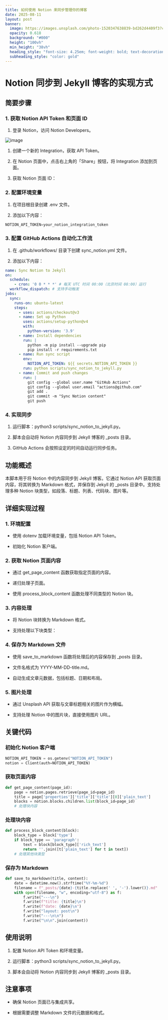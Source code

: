 ```yaml
---
title: 如何使用 Notion 来同步管理你的博客
date: 2025-08-11
layout: post
banner:
  image: https://images.unsplash.com/photo-1520347638839-bd262d4409f3?crop=entropy&cs=tinysrgb&fit=max&fm=jpg&ixid=M3w2OTIwMzJ8MHwxfHJhbmRvbXx8fHx8fHx8fDE3NTQ4Nzc2OTR8&ixlib=rb-4.1.0&q=80&w=1080
  opacity: 0.618
  background: "#000"
  height: "100vh"
  min_height: "38vh"
  heading_style: "font-size: 4.25em; font-weight: bold; text-decoration: underline"
  subheading_style: "color: gold"
---
```


# Notion 同步到 Jekyll 博客的实现方式

## 简要步骤

### 1. 获取 Notion API Token 和页面 ID

1. 登录 Notion，访问 Notion Developers。

![image](https://prod-files-secure.s3.us-west-2.amazonaws.com/a7a0cc5a-89b9-4cda-8686-1fba0ca52f40/d19c1afe-dea5-4312-9333-786b0ba83054/image.png?X-Amz-Algorithm=AWS4-HMAC-SHA256&X-Amz-Content-Sha256=UNSIGNED-PAYLOAD&X-Amz-Credential=ASIAZI2LB466ZF4HLAJR%2F20250811%2Fus-west-2%2Fs3%2Faws4_request&X-Amz-Date=20250811T020134Z&X-Amz-Expires=3600&X-Amz-Security-Token=IQoJb3JpZ2luX2VjEKj%2F%2F%2F%2F%2F%2F%2F%2F%2F%2FwEaCXVzLXdlc3QtMiJIMEYCIQCi6I%2F5jM1lIS9Q3bmRjFLvEzJLKuXKERohMPkBxHgEowIhAOPy7ffOVmX1xoKQqHDjVDqYjRBdBBihs62yVOUixFbyKogECOH%2F%2F%2F%2F%2F%2F%2F%2F%2F%2FwEQABoMNjM3NDIzMTgzODA1IgyAkQ2D2O%2FgOcexPnIq3AOUlhWMYo7ITlzFJLMJkDu281mXcZKajmG68fO1mGFo%2Fj%2FcSGE386es8YFfxRCK23zkhxSrUy8CKi%2BAL1nZuIZ8amH3X%2BcaHiMahIaHnR2s1qb2FZrrLD%2B%2FOnCAzME8DYFXhoKDGwEzfaGTvvFn7%2FbXfurP3u6tS1y347fXzrW0VqcoAnttDaIgWZ3orKIEcvlzkj%2BDXLM9xnR2UKRYXq5CLgzDieR3bqQbfK4xRK%2BGgd62dEGb0cCkBhGGXohfCy4jWfY1gRI1lZY6XKS%2BsBBS2dXBFMoEgMXhyhcMubJSplUk8uIGozn9lbMMVdonF8UCbrEOCwipa0S2IDrG7%2F4YcUS2tWgvW47PadY8%2F6GZ%2F1Dnq%2BClWvP47MA9Ah8erLjrPu6ppQWmpVeSUSMy%2BRUuAMXKRQGjSC892WBQyvgD%2F%2FcYdn9oHZuApZObI7tCBotsGzikuQIi5Fwo7H07r5evCLrUHBYOkTqMWGBHTjvKRIDP%2Bbr3dMtOlkbyjcMBPGEfIaxPjFNkjExg1jSIiVlCGmudFxcsA6UYGxicAeuA1OUF7f43NNfprkGZ9YpdWm41n9WKOowFRRw1bIIj9R84JC2cavzrCiMWEVIYlDmdykJwpENghDkwSXZw3zCW1%2BTEBjqkAePptJj9SyBb91MCFrSANdyF1%2F5Q%2F%2FnhLvR8WxUVZVtpe7s%2BoNmutZwMtxZqWOw47IejuJD%2BkC2vOPTm4%2Fe0Pvf%2BqoqrGEekRCiVJWWVC1ZLFoKXvcIzwgsUiiyK6n1mOViJqO6SkLYjJqutXI08Y74nZtytKLBAcxN%2BceNLFWdbgDgF8BLQwbJ%2F%2B8%2BjFV%2Bz5cPMQJul%2Ft3o4BdXGWWATapyd1Cp&X-Amz-Signature=ae3bb9ed4c1c13685794deddd2753446dfb7f8af59a304aac4f174b795e0c359&X-Amz-SignedHeaders=host&x-amz-checksum-mode=ENABLED&x-id=GetObject)

1. 创建一个新的 Integration，获取 API Token。

1. 在 Notion 页面中，点击右上角的「Share」按钮，将 Integration 添加到页面。

1. 获取 Notion 页面 ID：


### 2. 配置环境变量

1. 在项目根目录创建 .env 文件。

1. 添加以下内容：

```javascript
NOTION_API_TOKEN=your_notion_integration_token
```

### 3. 配置 GitHub Actions 自动化工作流

1. 在 .github/workflows/ 目录下创建 sync_notion.yml 文件。

1. 添加以下内容：

```yaml
name: Sync Notion to Jekyll
on:
  schedule:
    - cron: '0 0 * * *' # 每天 UTC 时间 00:00（北京时间 08:00）运行
  workflow_dispatch: # 支持手动触发
jobs:
  sync:
    runs-on: ubuntu-latest
    steps:
      - uses: actions/checkout@v3
      - name: Set up Python
        uses: actions/setup-python@v4
        with:
          python-version: '3.9'
      - name: Install dependencies
        run: |
          python -m pip install --upgrade pip
          pip install -r requirements.txt
      - name: Run sync script
        env:
          NOTION_API_TOKEN: ${{ secrets.NOTION_API_TOKEN }}
        run: python scripts/sync_notion_to_jekyll.py
      - name: Commit and push changes
        run: |
          git config --global user.name "GitHub Actions"
          git config --global user.email "actions@github.com"
          git add .
          git commit -m "Sync Notion content"
          git push
```

### 4. 实现同步

1. 运行脚本：python3 scripts/sync_notion_to_jekyll.py。

1. 脚本会自动将 Notion 内容同步到 Jekyll 博客的 _posts 目录。

1. GitHub Actions 会按照设定的时间自动运行同步任务。

## 功能概述

本脚本用于将 Notion 中的内容同步到 Jekyll 博客。它通过 Notion API 获取页面内容，将其转换为 Markdown 格式，并保存到 Jekyll 的 _posts 目录中。支持处理多种 Notion 块类型，如段落、标题、列表、代码块、图片等。

## 详细实现过程

### 1. 环境配置

- 使用 dotenv 加载环境变量，包括 Notion API Token。

- 初始化 Notion 客户端。

### 2. 获取 Notion 页面内容

- 通过 get_page_content 函数获取指定页面的内容。

- 递归处理子页面。

- 使用 process_block_content 函数处理不同类型的 Notion 块。

### 3. 内容处理

- 将 Notion 块转换为 Markdown 格式。

- 支持处理以下块类型：


### 4. 保存为 Markdown 文件

- 使用 save_to_markdown 函数将处理后的内容保存到 _posts 目录。

- 文件名格式为 YYYY-MM-DD-title.md。

- 自动生成文章元数据，包括标题、日期和布局。

### 5. 图片处理

- 通过 Unsplash API 获取与文章标题相关的图片作为横幅。

- 支持处理 Notion 中的图片块，直接使用图片 URL。

## 关键代码

### 初始化 Notion 客户端

```python
NOTION_API_TOKEN = os.getenv("NOTION_API_TOKEN")
notion = Client(auth=NOTION_API_TOKEN)
```

### 获取页面内容

```python
def get_page_content(page_id):
    page = notion.pages.retrieve(page_id=page_id)
    title = page['properties']['title']['title'][0]['plain_text']
    blocks = notion.blocks.children.list(block_id=page_id)
    # 处理块内容
```

### 处理块内容

```python
def process_block_content(block):
    block_type = block['type']
    if block_type == 'paragraph':
        text = block[block_type]['rich_text']
        return ''.join([t['plain_text'] for t in text])
    # 处理其他块类型
```

### 保存为 Markdown

```python
def save_to_markdown(title, content):
    date = datetime.now().strftime("%Y-%m-%d")
    filename = f"_posts/{date}-{title.replace(' ', '-').lower()}.md"
    with open(filename, "w", encoding="utf-8") as f:
        f.write("---\n")
        f.write(f"title: {title}\n")
        f.write(f"date: {date}\n")
        f.write("layout: post\n")
        f.write("---\n\n")
        f.write("\n\n".join(content))
```

## 使用说明

1. 配置 Notion API Token 和环境变量。

1. 运行脚本：python3 scripts/sync_notion_to_jekyll.py。

1. 脚本会自动将 Notion 内容同步到 Jekyll 博客的 _posts 目录。

## 注意事项

- 确保 Notion 页面已与集成共享。

- 根据需要调整 Markdown 文件的元数据和格式。